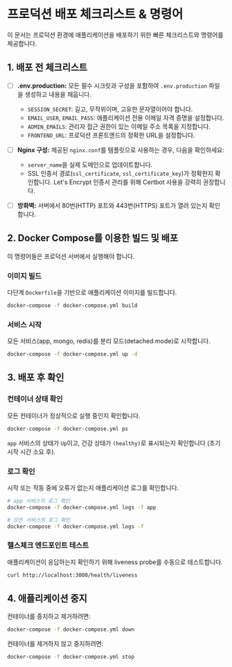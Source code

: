 # 프로덕션 배포 체크리스트 & 명령어

이 문서는 프로덕션 환경에 애플리케이션을 배포하기 위한 빠른 체크리스트와 명령어를 제공합니다.

## 1. 배포 전 체크리스트

- [ ] **.env.production:** 모든 필수 시크릿과 구성을 포함하여 `.env.production` 파일을 생성하고 내용을 채웁니다.
  - `SESSION_SECRET`: 길고, 무작위이며, 고유한 문자열이어야 합니다.
  - `EMAIL_USER`, `EMAIL_PASS`: 애플리케이션 전용 이메일 자격 증명을 설정합니다.
  - `ADMIN_EMAILS`: 관리자 접근 권한이 있는 이메일 주소 목록을 지정합니다.
  - `FRONTEND_URL`: 프로덕션 프론트엔드의 정확한 URL을 설정합니다.

- [ ] **Nginx 구성:** 제공된 `nginx.conf`를 템플릿으로 사용하는 경우, 다음을 확인하세요:
  - `server_name`을 실제 도메인으로 업데이트합니다.
  - SSL 인증서 경로(`ssl_certificate`, `ssl_certificate_key`)가 정확한지 확인합니다. Let's Encrypt 인증서 관리를 위해 Certbot 사용을 강력히 권장합니다.

- [ ] **방화벽:** 서버에서 80번(HTTP) 포트와 443번(HTTPS) 포트가 열려 있는지 확인합니다.

## 2. Docker Compose를 이용한 빌드 및 배포

이 명령어들은 프로덕션 서버에서 실행해야 합니다.

### 이미지 빌드
다단계 `Dockerfile`을 기반으로 애플리케이션 이미지를 빌드합니다.

```bash
docker-compose -f docker-compose.yml build
```

### 서비스 시작
모든 서비스(app, mongo, redis)를 분리 모드(detached mode)로 시작합니다.

```bash
docker-compose -f docker-compose.yml up -d
```

## 3. 배포 후 확인

### 컨테이너 상태 확인
모든 컨테이너가 정상적으로 실행 중인지 확인합니다.

```bash
docker-compose -f docker-compose.yml ps
```

`app` 서비스의 상태가 `Up`이고, 건강 상태가 `(healthy)`로 표시되는지 확인합니다 (초기 시작 시간 소요 후).

### 로그 확인
시작 또는 작동 중에 오류가 없는지 애플리케이션 로그를 확인합니다.

```bash
# app 서비스의 로그 확인
docker-compose -f docker-compose.yml logs -f app

# 모든 서비스의 로그 확인
docker-compose -f docker-compose.yml logs -f
```

### 헬스체크 엔드포인트 테스트
애플리케이션이 응답하는지 확인하기 위해 liveness probe를 수동으로 테스트합니다.

```bash
curl http://localhost:3000/health/liveness
```

## 4. 애플리케이션 중지

컨테이너를 중지하고 제거하려면:

```bash
docker-compose -f docker-compose.yml down
```

컨테이너를 제거하지 않고 중지하려면:

```bash
docker-compose -f docker-compose.yml stop
```